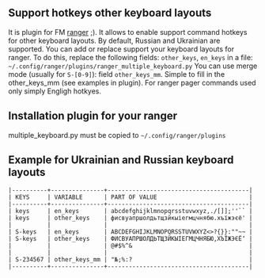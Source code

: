 Support hotkeys other keyboard layouts
----------------------------------------------------------------------
It is plugin for FM [ranger](https://github.com/ranger/ranger) ;).
It allows to enable support command hotkeys for other keyboard layouts.
By default, Russian and Ukrainian are supported.
You can add or replace support your keyboard layouts for ranger.
To do this, replace the following fields: `other_keys`, `en_keys` in a file:
`~/.config/ranger/plugins/ranger_multiple_keyboard.py`
You can use merge mode (usually for `S-[0-9]`): field `other_keys_mm`.
Simple to fill in the other_keys_mm (see examples in plugin).
For ranger pager commands used only simply Engligh hotkyes.


Installation plugin for your ranger
----------------------------------------------------------------------
multiple_keyboard.py must be copied to `~/.config/ranger/plugins`


Example for Ukrainian and Russian keyboard layouts
----------------------------------------------------------------------
```
|----------+---------------+----------------------------------------|
| KEYS     | VARIABLE      | PART OF VALUE                          |
|----------+---------------+----------------------------------------|
| keys     | en_keys       | abcdefghijklmnopqrsstuvwxyz,./[]];''`` |
| keys     | other_keys    | фисвуапршолдьтщзйкыіегмцчнябю.хъїжэєё' |
|          |               |                                        |
| S-keys   | en_keys       | ABCDEFGHIJKLMNOPQRSSTUVWXYZ<>?{}}:""~~ |
| S-keys   | other_keys    | ФИСВУАПРШОЛДЬТЩЗЙКЫІЕГМЦЧНЯБЮ,ХЪЇЖЭЄЁʼ |
|          |               | @#$%^&                                 |
|          |               |                                        |
| S-234567 | other_keys_mm | "№;%:?                                 |
|----------+---------------+----------------------------------------|
```
